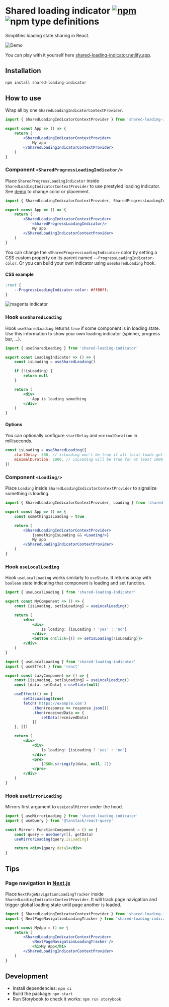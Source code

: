 # Shared loading indicator [![npm](https://img.shields.io/npm/v/shared-loading-indicator.svg)](https://www.npmjs.com/package/shared-loading-indicator) ![npm type definitions](https://img.shields.io/npm/types/shared-loading-indicator.svg)

Simplifies loading state sharing in React.

![Demo](https://raw.githubusercontent.com/FilipChalupa/shared-loading-indicator/HEAD/screencast.gif)

You can play with it yourself here [shared-loading-indicator.netlify.app](https://shared-loading-indicator.netlify.app).

## Installation

```bash
npm install shared-loading-indicator
```

## How to use

Wrap all by one `SharedLoadingIndicatorContextProvider`.

```jsx
import { SharedLoadingIndicatorContextProvider } from 'shared-loading-indicator'

export const App => () => {
	return (
		<SharedLoadingIndicatorContextProvider>
			My app
		</SharedLoadingIndicatorContextProvider>
	)
}
```

### Component `<SharedProgressLoadingIndicator/>`

Place `SharedProgressLoadingIndicator` inside `SharedLoadingIndicatorContextProvider` to use prestyled loading indicator. See [demo](https://shared-loading-indicator.netlify.app) to change color or placement.

```jsx
import { SharedLoadingIndicatorContextProvider, SharedProgressLoadingIndicator } from 'shared-loading-indicator'

export const App => () => {
	return (
		<SharedLoadingIndicatorContextProvider>
			<SharedProgressLoadingIndicator/>
			My app
		</SharedLoadingIndicatorContextProvider>
	)
}
```

You can change the `<SharedProgressLoadingIndicator>` color by setting a CSS custom property on its parent named `--ProgressLoadingIndicator-color`. Or you can build your own indicator using `useSharedLoading` hook.

#### CSS example

```css
:root {
	--ProgressLoadingIndicator-color: #ff00ff;
}
```

![magenta indicator](https://raw.githubusercontent.com/FilipChalupa/shared-loading-indicator/HEAD/magenta-indicator.gif)

### Hook `useSharedLoading`

Hook `useSharedLoading` returns `true` if some component is in loading state. Use this information to show your own loading indicator (spinner, progress bar, …).

```jsx
import { useSharedLoading } from 'shared-loading-indicator'

export const LoadingIndicator => () => {
	const isLoading = useSharedLoading()

	if (!isLoading) {
		return null
	}

	return (
		<div>
			App is loading something
		</div>
	)
}
```

#### Options

You can optionally configure `startDelay` and `minimalDuration` in milliseconds.

```js
const isLoading = useSharedLoading({
	startDelay: 300, // isLoading won't be true if all local loads get finished under 300 milliseconds
	minimalDuration: 1000, // isLoading will be true for at least 1000 milliseconds
})
```

### Component `<Loading/>`

Place `Loading` inside `SharedLoadingIndicatorContextProvider` to signalize something is loading.

```jsx
import { SharedLoadingIndicatorContextProvider, Loading } from 'shared-loading-indicator'

export const App => () => {
	const somethingIsLoading = true

	return (
		<SharedLoadingIndicatorContextProvider>
			{somethingIsLoading && <Loading/>}
			My app
		</SharedLoadingIndicatorContextProvider>
	)
}
```

### Hook `useLocalLoading`

Hook `useLocalLoading` works similarly to `useState`. It returns array with `boolean` state indicating that component is loading and set function.

```jsx
import { useLocalLoading } from 'shared-loading-indicator'

export const MyComponent => () => {
	const [isLoading, setIsLoading] = useLocalLoading()

	return (
		<div>
			<div>
				Is loading: {isLoading ? 'yes' : 'no'}
			</div>
			<button onClick={() => setIsLoading(!isLoading)}>
		</div>
	)
}
```

```jsx
import { useLocalLoading } from 'shared-loading-indicator'
import { useEffect } from 'react'

export const LazyComponent => () => {
	const [isLoading, setIsLoading] = useLocalLoading()
	const [data, setData] = useState(null)

	useEffect(() => {
		setIsLoading(true)
		fetch('https://example.com')
			.then(response => response.json())
			.then(receivedData => {
				setData(receivedData)
			})
	}, [])

	return (
		<div>
			<div>
				Is loading: {isLoading ? 'yes' : 'no'}
			</div>
			<pre>
				{JSON.stringify(data, null, 2)}
			</pre>
		</div>
	)
}
```

### Hook `useMirrorLoading`

Mirrors first argument to `useLocalMirror` under the hood.

```jsx
import { useMirrorLoading } from 'shared-loading-indicator'
import { useQuery } from '@tanstack/react-query'

const Mirror: FunctionComponent = () => {
	const query = useQuery([], getData)
	useMirrorLoading(query.isLoading)

	return <div>{query.data}</div>
}
```

## Tips

### Page navigation in [Next.js](https://nextjs.org/)

Place `NextPageNavigationLoadingTracker` inside `SharedLoadingIndicatorContextProvider`. It will track page navigation and trigger global loading state until page another is loaded.

```jsx
import { SharedLoadingIndicatorContextProvider } from 'shared-loading-indicator'
import { NextPageNavigationLoadingTracker } from 'shared-loading-indicator/dist/NextPageNavigationLoadingTracker'

export const MyApp = () => {
	return (
		<SharedLoadingIndicatorContextProvider>
			<NextPageNavigationLoadingTracker />
			<h1>My App</h1>
		</SharedLoadingIndicatorContextProvider>
	)
}
```

## Development

- Install dependencies: `npm ci`
- Build the package: `npm start`
- Run Storybook to check it works: `npm run storybook`
